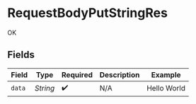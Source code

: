 # RequestBodyPutStringRes

OK


## Fields

| Field              | Type               | Required           | Description        | Example            |
| ------------------ | ------------------ | ------------------ | ------------------ | ------------------ |
| `data`             | *String*           | :heavy_check_mark: | N/A                | Hello World        |